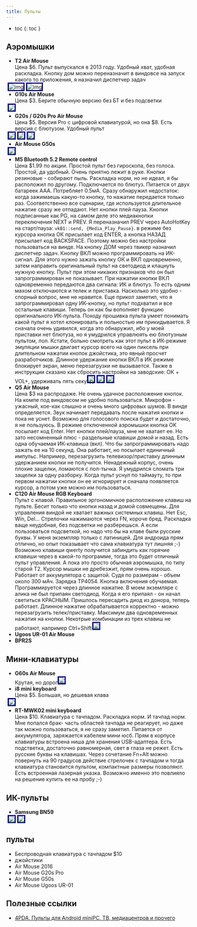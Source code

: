 ```yaml
---
title: Пульты
---
```



<style>
ul li img {
  display: inline;
  border: 3px solid darkblue;
  max-height: 300px;
  width: auto;
  position: relative;
  left: -20px;
  margin: auto;
}
</style>

- toc
{: toc }



## Аэромышки
- **T2 Air Mouse**  
  Цена $6. Пульт выпускался в 2013 году. Удобный хват, удобная раскладка. Кнопку дом можно переназначит в виндовсе на запуск какого то приложения, я назначил диспетчер задач  
  ![img](./remotecontrol/remote_T2_A008.jpg) ![img](./remotecontrol/remote_T2_A008__1.jpg)
- **G10s Air Mouse**  
  Цена $3. Берите обычную версию без БТ и без подсветки  
  ![](remotecontrol/remote_g10s.webp)
- **G20s / G20s Pro Air Mouse**   
  Цена $5. Версия Pro с цифровой клавиатурой, но она $8. Есть версия с блютузом. Удобный пульт  
  ![](remotecontrol/remote_G20s.webp)  ![](remotecontrol/remote_G20s__1.webp)
  ![](remotecontrol/remote_G20s__2.webp)
- **Air Mouse G50s**  
  ![](remotecontrol/remote_G50S.jpg)
- **M5 Bluetooth 5.2 Remote control**  
  Цена $1.99 по акции. Простой пульт без гироскопа, без голоса. Простой, да удобный. Очень приятно лежит в руке. Кнопки резиновые - собирают пыль. Раскладка норм, но не идеал, я бы расположил по другому. Подключается по блютуз. Питается от двух батареек ААА. Потребляет 0.5мА. Сразу обнаружил недостаток: когда зажимаешь какую-то кнопку, то нажатие передается только раз. Соответственно все сценарии, где используется длительное нажатие сразу же отпадают. Нет кнопки плей пауза. Кнопки подписанные как PG, на самом деле это медиакнопки переключения NEXT и PREV. Я переназначил PREV через AutoHotKey на старт/пауза: `vkB1::send, {Media_Play_Pause}`. в режиме без курсора кнопка ОК присылает код ENTER, а кнопка НАЗАД присылает код BACKSPACE. Поэтому можно без настройки пользоваться на винде. На кнопку ДОМ через твикер назначил диспетчер задач. Кнопку ВКЛ можно программировать на ИК-сигнал. Для этого нужно зажать кнопку ОК и ВКЛ одновременно, затем направить оригинальный пульт на светодиод и клацнуть нужную кнопку. Пульт при этом никаких признаков что он был запрограммирован не показывает. При нажатии кнопки ВКЛ одновременно передаются два сигнала: ИК и блютуз. То есть одним махом отключаются и телек и приставка. Насколько это удобно - спорный вопрос, мне не нравится. Еще прикол заметил, что я запрограммировал одну ИК-кнопку, но пульт подхватил и все остальные клавиши. Теперь он как бы вополняет функцию оригинального ИК-пульта. Походу прошивка пульта умеет понимать какой пульт я хотел клонировать и польностью им прикидывается. Я сначала очень удивился, когда это обнаружил, ибо у моей приставки нет блютуза, но я умудрился управлюять ею блютузным пультом, лол. Кстати, больно смотреть как этот пульт в ИК-режиме эмуляции мышки двигает курсор всего на один пиксель при длительном нажатии кнопок джойстика, это явный просчет разработчиков. Длинное удержание кнопки ВКЛ в ИК режиме блокирует экран, меню перезагрузки не вызывается. Также в инструкции сказано как сбросить настройки на заводские: ОК + VOL+, удерживать пять секунд
  ![](remotecontrol/remote_M5.webp)  ![](remotecontrol/remote_M5__1.webp)
  ![](remotecontrol/remote_M5__2.webp)
- **Q5 Air Mouse**  
  Цена $3 на распродаже. Не очень удачное расположение кнопок. На компе под виндовсом не удобно пользоваться.  Микрофон - ужасный, кое-как слышно и очень много цифровых шумов. В винде определяется. Звук начинает передавать после нажатия кнопки и пока не уснет. Возможно для голосового поиска будет и достаточно, я не пользуюсь. В режиме отключенной аэромышки кнопка OK посылает код Enter. Нет кнопки плей/пауза, мне не хватает ее. Но зато несомненный плюс - раздельные клавиши домой и назад. Есть одна обучаемая ИК-клавиша (вкл). Что бы запрограммировать надо зажать ее на 10 секунд. Она работает, но посылает единичный импульс. Например, перезагрузить телевизор/приставку длинным удержанием кнопки не получится. Ненадежный корпус, очень плохие защелки, ломаются с пол-тычка. Я умудрился сломать три защелки за одну разборку. Когда пульт уснул по таймауту, то при первом нажатии кнопки он ее игнорирует и сначала появляется курсор, а потом уже можно им пользоваться.
- **C120 Air Mouse RGB Keyboard**  
  Пульт с клавой. Правильное эргономичное расположение клавиш на пульте. Бесит только что кнопки назад и домой совмещены. Для управления виндой не хватает важных системных клавиш. Нет Esc, Win, Del... Стрелочки нажимаются через FN, короче бред. Раскладка ваще неудобная, без подсветки не разберешься. А если пользоваться подсветкой, но надо что бы на клаве были русские буквы. У меня экземпляр только с латиницей. Для андроида прям отлично, но опыт показывает что сама клавиатура тут лишняя ;-)  Возможно клавиши qwerty получится забиндить как горячие клавиши через в какой-то программе, тогда это будет отличный пульт управления. А пока это просто обычная аэромышка, по типу старой T2. Курсор мышки не дребезжит, прям очень хорошо. Работает от аккумулятора с защитой. Судя по размерам - объем около 300 мАч. Зарядка TP4054. Кнопка включения обучаемая. Программируется через длинное нажатие. В моем экземляре с алика не был припаян светодиод. Когда я его припаял - он начал светиться КРАСНЫМ. Пришлось пересадить диод из донора, теперь работает. Длинное нажатие обрабатывается корректно - можно перезагрузить телек/приставку. Максимум два одновременных нажатия на кнопки. Некотрые комбинации из трех клавиш не работают, например Ctrl+Shift+V
  ![](remotecontrol/remote_c120.webp)
- **Ugoos UR-01 Air Mouse**
- **BPR2S**

## Мини-клавиатуры
- **G60s Air Mouse**  
  Крутая, но дорогая
  ![](remotecontrol/remote_G60S.webp)
- **i8 mini keyboard**  
  Цена $5. Большая, но дешевая клава  
  ![](remotecontrol/remote_i8_.jpg)
- **RT-MWK02 mini keyboard**  
   Цена $10. Клавиатура с тачпадом. Раскладка норм. И тачпад норм. Мне попался брак- часть областей тачпада не реагирует, но даже так можно пользоваться, я не сразу заметил. Питается от аккумулятора, заряжается кабелем мини юсб. Прям в корпусе клавиатуры встроена ниша для хранения USB-адаптера. Есть подстветка, достаточно равномерная, свет в глаза не режет. Есть русские буквы на клавишах. Через сочетание Fn+Alt можно повернуть на 90 градусов действие стрелочек с тачпадом и тогда клавиатура становится пультом, компактные размеры позволяют. Есть встроенная лазерная указка. Возможно именно это повлияло на решение купить ее на пробу ;-)

## ИК-пульты
- **Samsung BN59**  
 ![](remotecontrol/remote_ir_BN59.webp) ![](remotecontrol/remote_ir_BN59_v2.jpg)


## пульты
- Беспроводная клавиатура с тачпадом $10 
- джойстики
- Air Mouse 2016
- Air Mouse G20s Pro
- Air Mouse G50s
- Air Mouse Ugoos UR-01

## Полезные ссылки
- [4PDA. Пульты для Android miniPC, ТВ, медиацентров и прочего](https://4pda.to/forum/index.php?showtopic=400717&st=31100)
